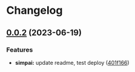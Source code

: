 # Changelog

## [0.0.2](https://github.com/bass-dandy/simpai/compare/simpai-v0.0.1...simpai@0.0.2) (2023-06-19)


### Features

* **simpai:** update readme, test deploy ([401f166](https://github.com/bass-dandy/simpai/commit/401f166dbf7e65cff9d36c4b1fc93f924621277f))
